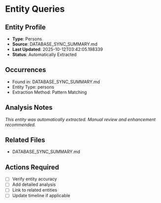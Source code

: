 # Entity Queries

## Entity Profile
- **Type**: Persons
- **Source**: DATABASE_SYNC_SUMMARY.md
- **Last Updated**: 2025-10-12T03:42:05.198339
- **Status**: Automatically Extracted

## Occurrences
- Found in: DATABASE_SYNC_SUMMARY.md
- Entity Type: persons
- Extraction Method: Pattern Matching

## Analysis Notes
*This entity was automatically extracted. Manual review and enhancement recommended.*

## Related Files
- DATABASE_SYNC_SUMMARY.md

## Actions Required
- [ ] Verify entity accuracy
- [ ] Add detailed analysis
- [ ] Link to related entities
- [ ] Update timeline if applicable
